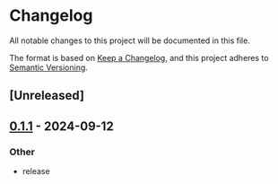 # Changelog

All notable changes to this project will be documented in this file.

The format is based on [Keep a Changelog](https://keepachangelog.com/en/1.0.0/),
and this project adheres to [Semantic Versioning](https://semver.org/spec/v2.0.0.html).

## [Unreleased]

## [0.1.1](https://github.com/broadinstitute/abpoa-rs/compare/abpoa-sys-v0.1.0...abpoa-sys-v0.1.1) - 2024-09-12

### Other

- release
